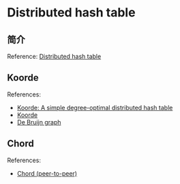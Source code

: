 # Distributed hash table

## 简介

Reference: [Distributed hash table](https://en.wikipedia.org/wiki/Distributed_hash_table)

## Koorde

References:
- [Koorde: A simple degree-optimal distributed hash table](https://citeseerx.ist.psu.edu/viewdoc/download?doi=10.1.1.12.4430&rep=rep1&type=pdf)
- [Koorde](https://en.wikipedia.org/wiki/Koorde)
- [De Bruijn graph](https://en.wikipedia.org/wiki/De_Bruijn_graph)

## Chord

References:
- [Chord (peer-to-peer)](https://en.wikipedia.org/wiki/Chord_(peer-to-peer))



